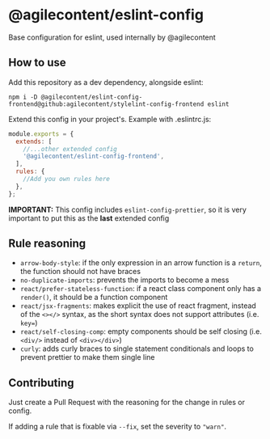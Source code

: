 # @agilecontent/eslint-config

Base configuration for eslint, used internally by @agilecontent

## How to use

Add this repository as a dev dependency, alongside eslint:

```shell
npm i -D @agilecontent/eslint-config-frontend@github:agilecontent/stylelint-config-frontend eslint
```

Extend this config in your project's. Example with .eslintrc.js:

```js
module.exports = {
  extends: [
    //...other extended config
    '@agilecontent/eslint-config-frontend',
  ],
  rules: {
    //Add you own rules here
  },
};
```

**IMPORTANT:** This config includes `eslint-config-prettier`, so it is very important to put this as
the **last** extended config

## Rule reasoning

- `arrow-body-style`: if the only expression in an arrow function is a `return`, the function should
  not have braces
- `no-duplicate-imports`: prevents the imports to become a mess
- `react/prefer-stateless-function`: if a react class component only has a `render()`, it should be
  a function component
- `react/jsx-fragments`: makes explicit the use of react fragment, instead of the `<></>` syntax, as
  the short syntax does not support attributes (i.e. `key=`)
- `react/self-closing-comp`: empty components should be self closing (i.e. `<div/>` instead of
  `<div></div>`)
- `curly`: adds curly braces to single statement conditionals and loops to prevent prettier to make
  them single line

## Contributing

Just create a Pull Request with the reasoning for the change in rules or config.

If adding a rule that is fixable via `--fix`, set the severity to `"warn"`.

